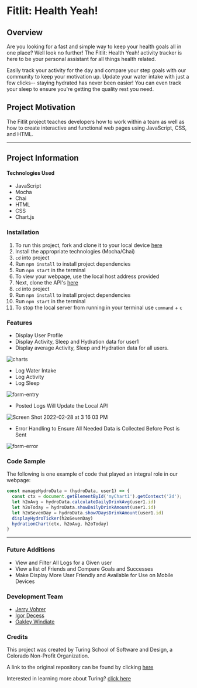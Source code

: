 # Fitlit: Health Yeah!

## Overview

Are you looking for a fast and simple way to keep your health goals all in one place? Well look no further! The Fitlit: Health Yeah! activity tracker is here to be your personal assistant for all things health related.

Easily track your activity for the day and compare your step goals with our community to keep your motivation up. Update your water intake with just a few clicks-- staying hydrated has never been easier! You can even track your sleep to ensure you're getting the quality rest you need.


## Project Motivation

The Fitlit project teaches developers how to work within a team as well as how to create interactive and functional web pages using JavaScript, CSS, and HTML.

***
## Project Information

#### Technologies Used
* JavaScript
* Mocha
* Chai
* HTML
* CSS
* Chart.js

### Installation
1. To run this project, fork and clone it to your local device [here](https://github.com/oakleywindiate/fitlit-starter-kit)
2. Install the appropriate technologies (Mocha/Chai)
3. `cd` into project
4. Run `npm install` to install project dependencies
5. Run `npm start` in the terminal
6. To view your webpage, use the local host address provided
7. Next, clone the API's [here](https://github.com/turingschool-examples/fitlit-api)
8. `cd` into project
9. Run `npm install` to install project dependencies
10. Run `npm start` in the terminal
11. To stop the local server from running in your terminal use `command` + `c`

### Features

* Display User Profile
* Display Activity, Sleep and Hydration data for user1
* Display average Activity, Sleep and Hydration data for all users.

![charts](https://user-images.githubusercontent.com/92649050/156062981-180db8ac-9e70-4363-ab1f-c01425cbee36.gif)

* Log Water Intake
* Log Activity
* Log Sleep

![form-entry](https://user-images.githubusercontent.com/92649050/156063285-361127f5-eb55-4388-a10a-f4064b4d110b.gif)

* Posted Logs Will Update the Local API

![Screen Shot 2022-02-28 at 3 16 03 PM](https://user-images.githubusercontent.com/92649050/156063997-1717cfdd-653d-43cb-a246-03fb4377ea5e.png)

* Error Handling to Ensure All Needed Data is Collected Before Post is Sent

![form-error](https://user-images.githubusercontent.com/92649050/156063992-923a547a-94c0-4faf-98f1-69cf7b725648.gif)

### Code Sample
The following is one example of code that played an integral role in our webpage:
```javascript
const manageHydroData = (hydroData, user1) => {
  const ctx = document.getElementById('myChart1').getContext('2d');
  let h2oAvg = hydroData.calculateDailyDrinkAvg(user1.id)
  let h2oToday = hydroData.showDailyDrinkAmount(user1.id)
  let h2oSevenDay = hydroData.show7DaysDrinkAmount(user1.id)
  displayHydroTicker(h2oSevenDay)
  hydrationChart(ctx, h2oAvg, h2oToday)
}
```
***

### Future Additions
* View and Filter All Logs for a Given user
* View a list of Friends and Compare Goals and Successes
* Make Display More User Friendly and Available for Use on Mobile Devices

### Development Team

* [Jerry Vohrer](https://github.com/Jerry-Vrrr)
* [Igor Decess](https://github.com/userigorgithub)
* [Oakley Windiate](https://github.com/oakleywindiate)

### Credits

This project was created by Turing School of Software and Design, a Colorado Non-Profit Organization.

A link to the original repository can be found by clicking [here](https://github.com/turingschool-examples/fitlit-starter-kit)

Interested in learning more about Turing? [click here](https://turing.edu/)
